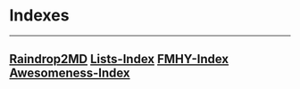 # Indexes

---
[Raindrop2MD](Raindrops%20/Raindrop2MD.md)
[Lists-Index](Lists-Index.md)
[FMHY-Index](FMHY-Index.md)
[Awesomeness-Index](Awesome%20/Awesomeness-Index.md)
---